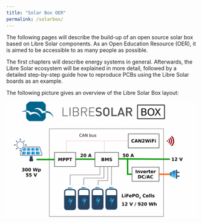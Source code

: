 ```yaml
---
title: "Solar Box OER"
permalink: /solarbox/
---
```


The following pages will describe the build-up of an open source solar box based on Libre Solar components. As an Open Education Resource (OER), it is aimed to be accessible to as many people as possible.

The first chapters will describe energy systems in general. Afterwards, the Libre Solar ecosystem will be explained in more detail, followed by a detailed step-by-step guide how to reproduce PCBs using the Libre Solar boards as an example.

The following picture gives an overview of the Libre Solar Box layout:

![Libre Solar Box Layout](/images/libre_solar_box_layout.png)